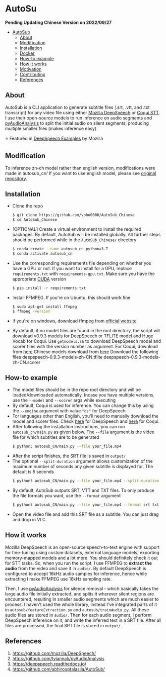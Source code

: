 # AutoSu

**Pending Updating Chinese Version on 2022/09/27**

- [AutoSub](#autosub)
  - [About](#about)
  - [Modification](#Modification)
  - [Installation](#installation)
  - [Docker](#docker)
  - [How-to example](#how-to-example)
  - [How it works](#how-it-works)
  - [Motivation](#motivation)
  - [Contributing](#contributing)
  - [References](#references)

## About

AutoSub is a CLI application to generate subtitle files (.srt, .vtt, and .txt transcript) for any video file using either [Mozilla DeepSpeech](https://github.com/mozilla/DeepSpeech) or [Coqui STT](https://github.com/coqui-ai/STT). I use their open-source models to run inference on audio segments and [pyAudioAnalysis](https://github.com/tyiannak/pyAudioAnalysis) to split the initial audio on silent segments, producing multiple smaller files (makes inference easy).

⭐ Featured in [DeepSpeech Examples](https://github.com/mozilla/DeepSpeech-examples) by Mozilla

## Modification
To inference zn-ch model rather than english version, modifications were made in autosub_cn/
If you want to use english model, please see [original repository](https://github.com/abhirooptalasila/AutoSub).

## Installation

* Clone the repo
    ```bash
    $ git clone https://github.com/voho0000/AutoSub_Chinese
    $ cd AutoSub_Chinese
    ```
* [OPTIONAL] Create a virtual environment to install the required packages. By default, AutoSub will be installed globally. All further steps should be performed while in the `AutoSub_Chinese/` directory
    ```bash
    $ conda create --name autosub_cn python=3.7
    $ conda activate autosub_cn
    ```
* Use the corresponding requirements file depending on whether you have a GPU or not. If you want to install for a GPU, replace `requirements.txt` with `requirements-gpu.txt`. Make sure you have the appropriate [CUDA](https://deepspeech.readthedocs.io/en/v0.9.3/USING.html#cuda-dependency-inference) version
    ```bash
    $ pip install -r requirements.txt
    ```
* Install FFMPEG. If you're on Ubuntu, this should work fine
    ```bash
    $ sudo apt-get install ffmpeg
    $ ffmpeg -version      
    ```
* If you're on windows, download ffmpeg from [official website](https://ffmpeg.org/download.html)

* By default, if no model files are found in the root directory, the script will download v0.9.3 models for DeepSpeech or TFLITE model and Huge Vocab for Coqui. Use `getmodels.sh` to download DeepSpeech model and scorer files with the version number as argument. For Coqui, download from [here](https://coqui.ai/models)
Chinese models download from [here](https://github.com/mozilla/DeepSpeech/releases/)
Download the following files
deepspeech-0.9.3-models-zh-CN.tflite
deepspeech-0.9.3-models-zh-CN.scorer


## How-to example

* The model files should be in the repo root directory and will be loaded/downloaded automatically. Incase you have multiple versions, use the `--model` and `--scorer` args while executing
* By default, Coqui is used for inference. You can change this by using the `--engine` argument with value `"ds"` for DeepSpeech
* For languages other than English, you'll need to manually download the model and scorer files. Check [here](https://discourse.mozilla.org/t/links-to-pretrained-models/62688) for DeepSpeech and [here](https://coqui.ai/models) for Coqui.
* After following the installation instructions, you can run `autosub_cn/main.py` as given below. The `--file` argument is the video file for which subtitles are to be generated
    ```bash
    $ python3 autosub_CN/main.py --file your_file.mp4
    ```
* After the script finishes, the SRT file is saved in `output/`
* The optional `--split-duration` argument allows customization of the maximum number of seconds any given subtitle is displayed for. The default is 5 seconds
    ```bash
    $ python3 autosub_CN/main.py --file your_file.mp4 --split-duration 8
    ```
* By default, AutoSub outputs SRT, VTT and TXT files. To only produce the file formats you want, use the `--format` argument
    ```bash
    $ python3 autosub_CN/main.py --file your_file.mp4 --format srt txt
    ```
* Open the video file and add this SRT file as a subtitle. You can just drag and drop in VLC.



## How it works

Mozilla DeepSpeech is an open-source speech-to-text engine with support for fine-tuning using custom datasets, external language models, exporting memory-mapped models and a lot more. You should definitely check it out for STT tasks. So, when you run the script, I use FFMPEG to **extract the audio** from the video and save it in `audio/`. By default DeepSpeech is configured to accept 16kHz audio samples for inference, hence while extracting I make FFMPEG use 16kHz sampling rate. 

Then, I use [pyAudioAnalysis](https://github.com/tyiannak/pyAudioAnalysis) for silence removal - which basically takes the large audio file initially extracted, and splits it wherever silent regions are encountered, resulting in smaller audio segments which are much easier to process. I haven't used the whole library, instead I've integrated parts of it in `autosub/featureExtraction.py` and `autosub/trainAudio.py`. All these audio files are stored in `audio/`. Then for each audio segment, I perform DeepSpeech inference on it, and write the inferred text in a SRT file. After all files are processed, the final SRT file is stored in `output/`.


## References
1. https://github.com/mozilla/DeepSpeech/
2. https://github.com/tyiannak/pyAudioAnalysis
3. https://deepspeech.readthedocs.io/
4. https://github.com/abhirooptalasila/AutoSub/
